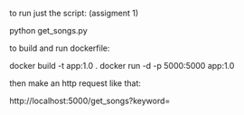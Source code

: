 to run just the script: (assigment 1)

python get_songs.py <keyword>


to build and run dockerfile:

docker build -t app:1.0 .
docker run -d -p 5000:5000 app:1.0 


then make an http request like that:

http://localhost:5000/get_songs?keyword=<keyword>

